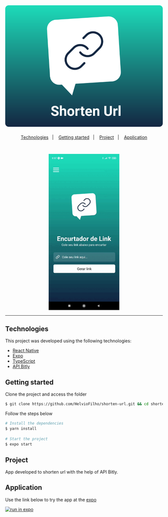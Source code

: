 <h1 align="center">
    <img alt="Shorten Url" title="ShortenUrl" src=".github/logo.svg" />
</h1>

<p align="center">
  <a href="#technologies">Technologies</a>&nbsp;&nbsp;&nbsp;|&nbsp;&nbsp;&nbsp;
  <a href="#getting-started">Getting started</a>&nbsp;&nbsp;&nbsp;|&nbsp;&nbsp;&nbsp;
  <a href="#project">Project</a>&nbsp;&nbsp;&nbsp;|&nbsp;&nbsp;&nbsp;
  <a href="#application">Application</a>
</p>

<br>

<p align="center">
  <img height="500" alt="appDemo" src=".github/demo.gif">
</p>

---

## Technologies

This project was developed using the following technologies:

- [React Native](https://reactnative.dev/)
- [Expo](https://expo.io/)
- [TypeScript](https://www.typescriptlang.org/)
- [API Bitly](https://dev.bitly.com/)

## Getting started

Clone the project and access the folder

```bash
$ git clone https://github.com/HelvioFilho/shorten-url.git && cd shorten-url
```

Follow the steps below
```bash
# Install the dependencies
$ yarn install

# Start the project
$ expo start
```

## Project

App developed to shorten url with the help of API Bitly.

## Application

Use the link below to try the app at the [expo](https://expo.io/)

[![run in expo](https://img.shields.io/badge/Shorten%20Url-161616.svg?style=for-the-badge&logo=EXPO&labelColor=FFFFFF&logoColor=000)](https://expo.dev/@loihve/shortenUrl)